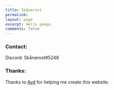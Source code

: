 ```yaml
---
title: Skånerost
permalink:
layout: page
excerpt: Hello peeps.
comments: false
---
```


### Contact:

Discord: Skånerost#5248

### Thanks:

Thanks to [Ayd](https://www.twitch.tv/aydtank) for helping me create this website.




